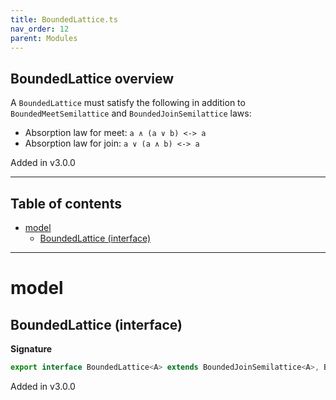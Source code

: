 ```yaml
---
title: BoundedLattice.ts
nav_order: 12
parent: Modules
---
```


## BoundedLattice overview

A `BoundedLattice` must satisfy the following in addition to `BoundedMeetSemilattice` and `BoundedJoinSemilattice` laws:

- Absorption law for meet: `a ∧ (a ∨ b) <-> a`
- Absorption law for join: `a ∨ (a ∧ b) <-> a`

Added in v3.0.0

---

<h2 class="text-delta">Table of contents</h2>

- [model](#model)
  - [BoundedLattice (interface)](#boundedlattice-interface)

---

# model

## BoundedLattice (interface)

**Signature**

```ts
export interface BoundedLattice<A> extends BoundedJoinSemilattice<A>, BoundedMeetSemilattice<A> {}
```

Added in v3.0.0

